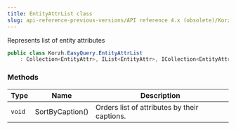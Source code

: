 ```yaml
---
title: EntityAttrList class
slug: api-reference-previous-versions/API reference 4.x (obsolete)/Korzh.EasyQuery namespace/entityattrlist-class
---
```



Represents list of entity attributes
```csharp
public class Korzh.EasyQuery.EntityAttrList
    : Collection<EntityAttr>, IList<EntityAttr>, ICollection<EntityAttr>, IEnumerable<EntityAttr>, IEnumerable, IList, ICollection, IReadOnlyList<EntityAttr>, IReadOnlyCollection<EntityAttr>

```

### Methods

| Type | Name | Description | 
| --- | --- | --- | 
| `void` | SortByCaption() | Orders list of attributes by their captions. |